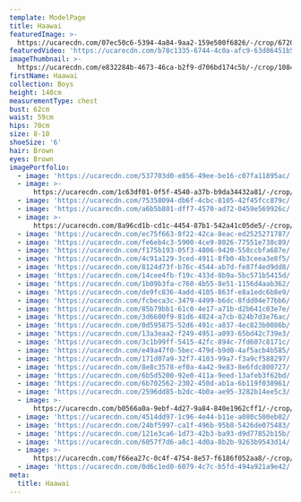 ```yaml
---
template: ModelPage
title: Haawai
featuredImage: >-
  https://ucarecdn.com/07ec50c6-5394-4a84-9aa2-159e500f6826/-/crop/6720x3249/0,0/-/preview/
featuredVideo: 'https://ucarecdn.com/b78c1335-6744-4c0a-afc9-63d86451b5a9/'
imageThumbnail: >-
  https://ucarecdn.com/e832284b-4673-46ca-b2f9-d706bd174c5b/-/crop/1084x1502/280,224/-/preview/
firstName: Haawai
collection: Boys
height: 140cm
measurementType: chest
bust: 62cm
waist: 59cm
hips: 70cm
size: 8-10
shoeSize: '6'
hair: Brown
eyes: Brown
imagePortfolio:
  - image: 'https://ucarecdn.com/537703d0-e856-49ee-be16-c07fa11895ac/'
  - image: >-
      https://ucarecdn.com/1c63df01-0f5f-4540-a37b-b9da34432a81/-/crop/1632x2239/0,210/-/preview/
  - image: 'https://ucarecdn.com/75358094-db6f-4cbc-8105-42f45fcc879c/'
  - image: 'https://ucarecdn.com/a6b5b801-dff7-4570-ad72-0459e569926c/'
  - image: >-
      https://ucarecdn.com/8a96cd1b-cd1c-4454-87b1-542a41c05de5/-/crop/2031x1667/332,0/-/preview/
  - image: 'https://ucarecdn.com/ec75f663-8f22-42ca-8eac-ed2525271787/'
  - image: 'https://ucarecdn.com/fe6eb4c3-5900-4ce9-8026-77551e738c89/'
  - image: 'https://ucarecdn.com/f175b193-05f3-4806-9420-558ccbfa687e/'
  - image: 'https://ucarecdn.com/4c91a129-3ced-4911-8fb0-4b3ceea3e8f5/'
  - image: 'https://ucarecdn.com/8124d73f-b76c-4544-ab7d-fe87f4ed9dd8/'
  - image: 'https://ucarecdn.com/14cee4fb-f19c-433d-8b9a-5bc571b5415d/'
  - image: 'https://ucarecdn.com/1b09b3fa-c760-4b55-8e51-1156d4aab362/'
  - image: 'https://ucarecdn.com/de9fc836-4add-4105-863f-e8a1edc6b8e9/'
  - image: 'https://ucarecdn.com/fcbeca3c-3479-4499-b6dc-8fdd04e77bb6/'
  - image: 'https://ucarecdn.com/85b79bb1-61c0-4e17-a71b-d2b641c03e7e/'
  - image: 'https://ucarecdn.com/3d6600f9-81d6-4824-a7cb-824b7d3e76ac/'
  - image: 'https://ucarecdn.com/0d595875-52d6-491c-a837-4ec823b0086b/'
  - image: 'https://ucarecdn.com/13a3eaa2-f249-4951-a093-65bd42c739e3/'
  - image: 'https://ucarecdn.com/3c1b99ff-5415-42fc-894c-7fd607c8171c/'
  - image: 'https://ucarecdn.com/e49a47f0-5bec-479d-b9d0-4af5acb4b585/'
  - image: 'https://ucarecdn.com/171d07a9-32f7-4103-99a7-f3a9cf588297/'
  - image: 'https://ucarecdn.com/8e8c3578-ef0a-4a42-9e83-8e6fdc800727/'
  - image: 'https://ucarecdn.com/6b5d5200-92e0-411a-9eed-13afeb3f62bd/'
  - image: 'https://ucarecdn.com/6b702562-2302-450d-ab1a-6b119f038961/'
  - image: 'https://ucarecdn.com/2596dd85-b2dc-4b0a-ae95-3282b14ee5c3/'
  - image: >-
      https://ucarecdn.com/b0566a0a-9ebf-4d27-9a84-840e1962cff1/-/crop/472x375/0,0/-/preview/
  - image: 'https://ucarecdn.com/4514dd97-1c96-4e44-b11e-a080c500eb02/'
  - image: 'https://ucarecdn.com/24bf5997-ca1f-496b-95b8-5426de075483/'
  - image: 'https://ucarecdn.com/121e3ca6-1d73-42b3-ba93-d9d77852b15b/'
  - image: 'https://ucarecdn.com/6057f7d6-a8c1-4d0a-8b2b-9263b9543d14/'
  - image: >-
      https://ucarecdn.com/f66ea27c-0c4f-4754-8e57-f6186f052aa8/-/crop/456x375/493,0/-/preview/
  - image: 'https://ucarecdn.com/0d6c1ed0-6079-4c7c-b5fd-494a921a9e42/'
meta:
  title: Haawai
---
```


